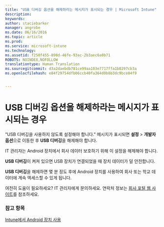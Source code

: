 ```yaml
---
title: "USB 디버깅 옵션을 해제하라는 메시지가 표시되는 경우 | Microsoft Intune"
description: 
keywords: 
author: staciebarker
manager: angrobe
ms.date: 06/16/2016
ms.topic: article
ms.prod: 
ms.service: microsoft-intune
ms.technology: 
ms.assetid: f250f455-898d-46fe-93ac-2b3aec6a0b71
ROBOTS: NOINDEX,NOFOLLOW
translationtype: Human Translation
ms.sourcegitcommit: d3a2daebdb781ce99aa103e7717ffa1b0297cb3a
ms.openlocfilehash: e84f29754dfb06ccb40fa364d0b8b3dc9bce04f9


---
```


# USB 디버깅 옵션을 해제하라는 메시지가 표시되는 경우

"USB 디버깅을 사용하지 않도록 설정해야 합니다." 메시지가 표시되면 **설정** > **개발자 옵션**으로 이동한 후 **USB 디버깅**을 해제해야 합니다.

IT 관리자는 Android 장치에서 회사 데이터 보호하기 위해 이 설정을 해제해야 합니다.

**USB 디버깅**이 켜져 있으면 USB 장치가 연결되었을 때 장치 데이터가 덜 안전합니다.

**USB 디버깅**을 해제하면 몇 분 정도 후에 Android 장치를 사용하여 회사 또는 학교 데이터에 계속 액세스할 수 있게 됩니다.

여전히 도움이 필요하세요? IT 관리자에게 문의하세요. 연락처 정보는 [회사 포털 웹 사이트](http://portal.manage.microsoft.com)를 참조하세요.

### 참고 항목
[Intune에서 Android 장치 사용](using-your-android-device-with-intune.md)



<!--HONumber=Aug16_HO4-->


